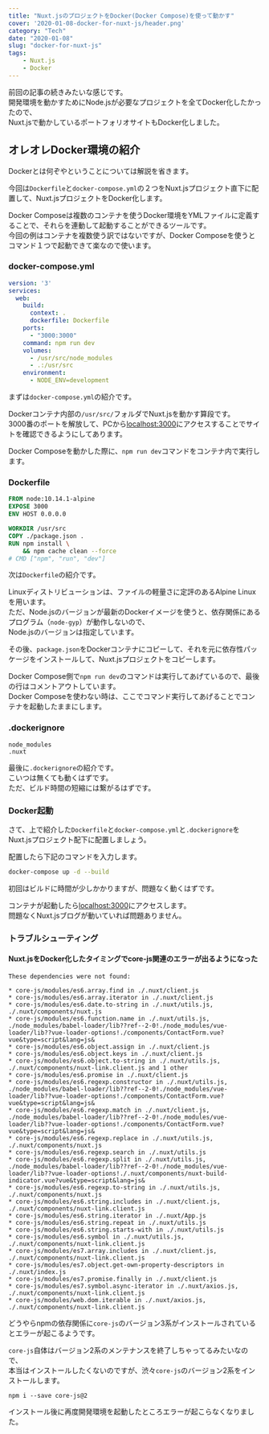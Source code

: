 ```yaml
---
title: "Nuxt.jsのプロジェクトをDocker(Docker Compose)を使って動かす"
cover: '2020-01-08-docker-for-nuxt-js/header.png'
category: "Tech"
date: "2020-01-08"
slug: "docker-for-nuxt-js"
tags:
    - Nuxt.js
    - Docker
---
```


前回の記事の続きみたいな感じです。  
開発環境を動かすためにNode.jsが必要なプロジェクトを全てDocker化したかったので、  
Nuxt.jsで動かしているポートフォリオサイトもDocker化しました。

## オレオレDocker環境の紹介

Dockerとは何ぞやということについては解説を省きます。

今回は`Dockerfile`と`docker-compose.yml`の２つをNuxt.jsプロジェクト直下に配置して、Nuxt.jsプロジェクトをDocker化します。

Docker Composeは複数のコンテナを使うDocker環境をYMLファイルに定義することで、それらを連動して起動することができるツールです。  
今回の例はコンテナを複数使う訳ではないですが、Docker Composeを使うとコマンド１つで起動できて楽なので使います。

### docker-compose.yml

```yml
version: '3'
services:
  web:
    build:
      context: .
      dockerfile: Dockerfile
    ports:
      - "3000:3000"
    command: npm run dev
    volumes:
      - /usr/src/node_modules
      - .:/usr/src
    environment:
      - NODE_ENV=development
```

まずは`docker-compose.yml`の紹介です。

Dockerコンテナ内部の`/usr/src/`フォルダでNuxt.jsを動かす算段です。  
3000番のポートを解放して、PCから[localhost:3000](http://localhost:3000)にアクセスすることでサイトを確認できるようにしてあります。

Docker Composeを動かした際に、`npm run dev`コマンドをコンテナ内で実行します。  

### Dockerfile

```Dockerfile
FROM node:10.14.1-alpine
EXPOSE 3000
ENV HOST 0.0.0.0

WORKDIR /usr/src
COPY ./package.json .
RUN npm install \
    && npm cache clean --force
# CMD ["npm", "run", "dev"]
```

次は`Dockerfile`の紹介です。

Linuxディストリビューションは、ファイルの軽量さに定評のあるAlpine Linuxを用います。  
ただ、Node.jsのバージョンが最新のDockerイメージを使うと、依存関係にあるプログラム（`node-gyp`）が動作しないので、  
Node.jsのバージョンは指定しています。

その後、`package.json`をDockerコンテナにコピーして、それを元に依存性パッケージをインストールして、Nuxt.jsプロジェクトをコピーします。

Docker Compose側で`npm run dev`のコマンドは実行してあげているので、最後の行はコメントアウトしています。  
Docker Composeを使わない時は、ここでコマンド実行してあげることでコンテナを起動したままにします。

### .dockerignore

```.dockerignore
node_modules
.nuxt
```

最後に`.dockerignore`の紹介です。  
こいつは無くても動くはずです。  
ただ、ビルド時間の短縮には繋がるはずです。

### Docker起動

さて、上で紹介した`Dockerfile`と`docker-compose.yml`と`.dockerignore`をNuxt.jsプロジェクト配下に配置しましょう。

配置したら下記のコマンドを入力します。

```bash
docker-compose up -d --build
```

初回はビルドに時間が少しかかりますが、問題なく動くはずです。

コンテナが起動したら[localhost:3000](http://localhost:3000)にアクセスします。  
問題なくNuxt.jsブログが動いていれば問題ありません。

### トラブルシューティング

#### Nuxt.jsをDocker化したタイミングでcore-js関連のエラーが出るようになった

```
These dependencies were not found:

* core-js/modules/es6.array.find in ./.nuxt/client.js
* core-js/modules/es6.array.iterator in ./.nuxt/client.js
* core-js/modules/es6.date.to-string in ./.nuxt/utils.js, ./.nuxt/components/nuxt.js
* core-js/modules/es6.function.name in ./.nuxt/utils.js, ./node_modules/babel-loader/lib??ref--2-0!./node_modules/vue-loader/lib??vue-loader-options!./components/ContactForm.vue?vue&type=script&lang=js&
* core-js/modules/es6.object.assign in ./.nuxt/client.js
* core-js/modules/es6.object.keys in ./.nuxt/client.js
* core-js/modules/es6.object.to-string in ./.nuxt/utils.js, ./.nuxt/components/nuxt-link.client.js and 1 other
* core-js/modules/es6.promise in ./.nuxt/client.js
* core-js/modules/es6.regexp.constructor in ./.nuxt/utils.js, ./node_modules/babel-loader/lib??ref--2-0!./node_modules/vue-loader/lib??vue-loader-options!./components/ContactForm.vue?vue&type=script&lang=js&
* core-js/modules/es6.regexp.match in ./.nuxt/client.js, ./node_modules/babel-loader/lib??ref--2-0!./node_modules/vue-loader/lib??vue-loader-options!./components/ContactForm.vue?vue&type=script&lang=js&
* core-js/modules/es6.regexp.replace in ./.nuxt/utils.js, ./.nuxt/components/nuxt.js
* core-js/modules/es6.regexp.search in ./.nuxt/utils.js
* core-js/modules/es6.regexp.split in ./.nuxt/utils.js, ./node_modules/babel-loader/lib??ref--2-0!./node_modules/vue-loader/lib??vue-loader-options!./.nuxt/components/nuxt-build-indicator.vue?vue&type=script&lang=js&
* core-js/modules/es6.regexp.to-string in ./.nuxt/utils.js, ./.nuxt/components/nuxt.js
* core-js/modules/es6.string.includes in ./.nuxt/client.js, ./.nuxt/components/nuxt-link.client.js
* core-js/modules/es6.string.iterator in ./.nuxt/App.js
* core-js/modules/es6.string.repeat in ./.nuxt/utils.js
* core-js/modules/es6.string.starts-with in ./.nuxt/utils.js
* core-js/modules/es6.symbol in ./.nuxt/utils.js, ./.nuxt/components/nuxt-link.client.js
* core-js/modules/es7.array.includes in ./.nuxt/client.js, ./.nuxt/components/nuxt-link.client.js
* core-js/modules/es7.object.get-own-property-descriptors in ./.nuxt/index.js
* core-js/modules/es7.promise.finally in ./.nuxt/client.js
* core-js/modules/es7.symbol.async-iterator in ./.nuxt/axios.js, ./.nuxt/components/nuxt-link.client.js
* core-js/modules/web.dom.iterable in ./.nuxt/axios.js, ./.nuxt/components/nuxt-link.client.js
```

どうやらnpmの依存関係に`core-js`のバージョン3系がインストールされているとエラーが起こるようです。

`core-js`自体はバージョン2系のメンテナンスを終了しちゃってるみたいなので、  
本当はインストールしたくないのですが、渋々`core-js`のバージョン2系をインストールします。

```
npm i --save core-js@2
```

インストール後に再度開発環境を起動したところエラーが起こらなくなりました。
